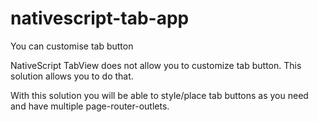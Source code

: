 # nativescript-tab-app
You can customise tab button

NativeScript TabView does not allow you to customize tab button. This solution allows you to do that.

With this solution you will be able to style/place tab buttons as you need and have multiple page-router-outlets.
